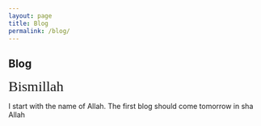 ```yaml
---
layout: page
title: Blog
permalink: /blog/
---
```


Blog
---

<span style="font-family:Papyrus; font-size:2em;">
Bismillah </span>

I start with the name of Allah. The first blog should come tomorrow in sha Allah


